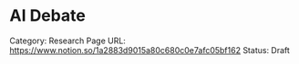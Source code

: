 # AI Debate

Category: Research
Page URL: https://www.notion.so/1a2883d9015a80c680c0e7afc05bf162
Status: Draft